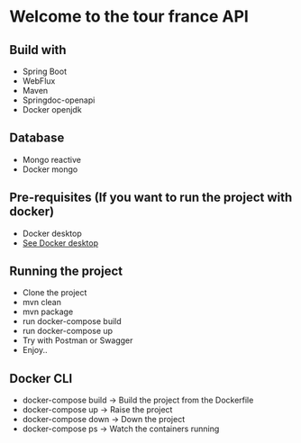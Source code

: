 # Welcome to the tour france API

## Build with
 - Spring Boot
 - WebFlux
 - Maven
 - Springdoc-openapi
 - Docker openjdk

## Database
 - Mongo reactive
 - Docker mongo

## Pre-requisites (If you want to run the project with docker)
 - Docker desktop
 - [See Docker desktop ](https://www.docker.com/products/docker-desktop/)

## Running the project
 - Clone the project
 - mvn clean
 - mvn package
 - run docker-compose build
 - run docker-compose up
 - Try with Postman or Swagger
 - Enjoy..

## Docker CLI
 - docker-compose build -> Build the project from the Dockerfile
 - docker-compose up -> Raise the project
 - docker-compose down -> Down the project
 - docker-compose ps -> Watch the containers running